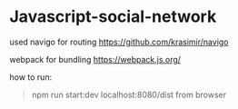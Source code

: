 # Javascript-social-network
used navigo for routing
https://github.com/krasimir/navigo

webpack for bundling
https://webpack.js.org/

how to run:

>npm run start:dev
>localhost:8080/dist from browser

